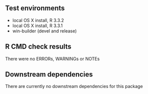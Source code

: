 ## Test environments
* local OS X install, R 3.3.2
* local OS X install, R 3.3.1
* win-builder (devel and release)

## R CMD check results
There were no ERRORs, WARNINGs or NOTEs

## Downstream dependencies
There are currently no downstream dependencies for this package